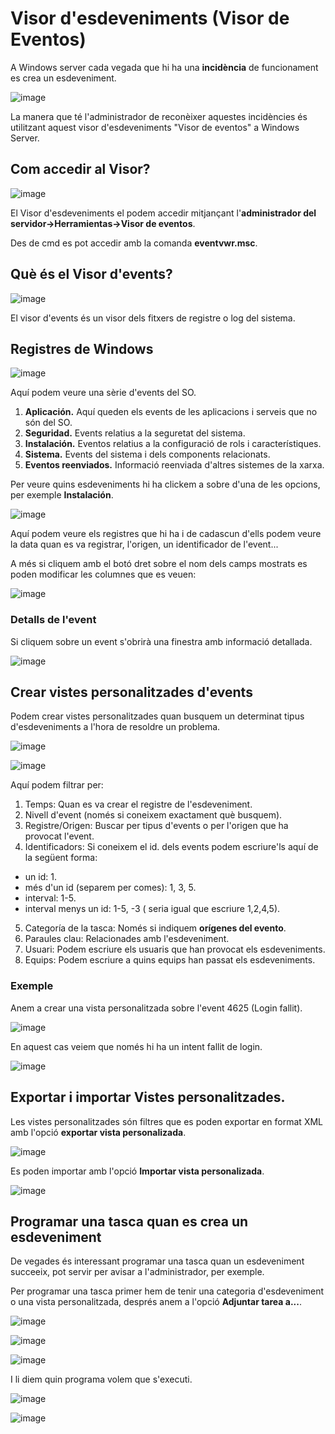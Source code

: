 # Visor d'esdeveniments (Visor de Eventos)

A Windows server cada vegada que hi ha una **incidència** de funcionament es crea un esdeveniment.

![image](https://github.com/XaSaFa/MP04/assets/110727546/6c264b48-0ff0-4a15-a9a6-c9c686f46f79)

La manera que té l'administrador de reconèixer aquestes incidències és utilitzant aquest visor d'esdeveniments "Visor de eventos" a Windows Server.

## Com accedir al Visor?

![image](https://github.com/XaSaFa/MP04/assets/110727546/a083968f-5570-47dc-93bd-4a6841446fb9)

El Visor d'esdeveniments el podem accedir mitjançant l'**administrador del servidor->Herramientas->Visor de eventos**.

Des de cmd es pot accedir amb la comanda **eventvwr.msc**.

## Què és el Visor d'events?

![image](https://github.com/XaSaFa/MP04/assets/110727546/e495645a-c963-4958-8794-2cbcc2215eb1)

El visor d'events és un visor dels fitxers de registre o log del sistema.

## Registres de Windows

![image](https://github.com/XaSaFa/MP04/assets/110727546/ca7c7321-06ee-4f9b-bc1d-32a693580896)

Aquí podem veure una sèrie d'events del SO.

1. **Aplicación.** Aquí queden els events de les aplicacions i serveis que no són del SO.
2. **Seguridad.** Events relatius a la seguretat del sistema.
3. **Instalación.** Eventos relatius a la configuració de rols i característiques.
4. **Sistema.** Events del sistema i dels components relacionats.
5. **Eventos reenviados.** Informació reenviada d'altres sistemes de la xarxa.

Per veure quins esdeveniments hi ha clickem a sobre d'una de les opcions, per exemple **Instalación**.

![image](https://github.com/XaSaFa/MP04/assets/110727546/bae04955-24ab-40ed-b9fd-30f76b96023f)

Aquí podem veure els registres que hi ha i de cadascun d'ells podem veure la data quan es va registrar, l'origen, un identificador de l'event...

A més si cliquem amb el botó dret sobre el nom dels camps mostrats es poden modificar les columnes que es veuen:

![image](https://github.com/XaSaFa/MP04/assets/110727546/f90d05fa-17d8-41e8-af76-30a3eaf9e3df)

### Detalls de l'event

Si cliquem sobre un event s'obrirà una finestra amb informació detallada.

![image](https://github.com/XaSaFa/MP04/assets/110727546/3dfd2bea-5bad-47ba-b2f1-013d0ff753d1)

## Crear vistes personalitzades d'events

Podem crear vistes personalitzades quan busquem un determinat tipus d'esdeveniments a l'hora de resoldre un problema.

![image](https://github.com/XaSaFa/MP04/assets/110727546/2386a9da-2b5d-4d36-9985-33c633a88043)

![image](https://github.com/XaSaFa/MP04/assets/110727546/db28c4e6-6c92-47a9-b543-4e5e687f1d61)

Aquí podem filtrar per:

1. Temps: Quan es va crear el registre de l'esdeveniment.
2. Nivell d'event (només si coneixem exactament què busquem).
3. Registre/Origen: Buscar per tipus d'events o per l'origen que ha provocat l'event.
4. Identificadors: Si coneixem el id. dels events podem escriure'ls aquí de la següent forma:
  - un id: 1.
  - més d'un id (separem per comes): 1, 3, 5.
  - interval: 1-5.
  - interval menys un id: 1-5, -3 ( seria igual que escriure 1,2,4,5).
5. Categoría de la tasca: Només si indiquem **orígenes del evento**.
6. Paraules clau: Relacionades amb l'esdeveniment.
7. Usuari: Podem escriure els usuaris que han provocat els esdeveniments.
8. Equips: Podem escriure a quins equips han passat els esdeveniments.

### Exemple

Anem a crear una vista personalitzada sobre l'event 4625 (Login fallit).

![image](https://github.com/XaSaFa/MP04/assets/110727546/02666ef1-afc7-4938-b58d-661559e4ee43)

En aquest cas veiem que només hi ha un intent fallit de login.

![image](https://github.com/XaSaFa/MP04/assets/110727546/45851ed5-0df1-4c05-8236-728082f1e54a)

## Exportar i importar Vistes personalitzades.

Les vistes personalitzades són filtres que es poden exportar en format XML amb l'opció **exportar vista personalizada**.

![image](https://github.com/XaSaFa/MP04/assets/110727546/3ad62097-ddb0-4067-b490-2a924d3f71a5)

Es poden importar amb l'opció **Importar vista personalizada**.

![image](https://github.com/XaSaFa/MP04/assets/110727546/a05c5366-6ae7-4f93-99f3-cb80e1f8818e)

## Programar una tasca quan es crea un esdeveniment

De vegades és interessant programar una tasca quan un esdeveniment succeeix, pot servir per avisar a l'administrador, per exemple.

Per programar una tasca primer hem de tenir una categoria d'esdeveniment o una vista personalitzada, després anem a l'opció **Adjuntar tarea a...**.

![image](https://github.com/XaSaFa/MP04/assets/110727546/63eb94b2-92c7-4694-8229-d3b75e9d3644)

![image](https://github.com/XaSaFa/MP04/assets/110727546/83ef2a46-9e2d-4014-b6bf-4ca382390c42)

![image](https://github.com/XaSaFa/MP04/assets/110727546/72f4aafe-c758-4905-942c-90be4995c928)

I li diem quin programa volem que s'executi.

![image](https://github.com/XaSaFa/MP04/assets/110727546/d9fe39fe-a255-4d68-986e-5cb4a823ce70)

![image](https://github.com/XaSaFa/MP04/assets/110727546/3126e0ba-6086-4c08-b7ca-fc5b17fbebfe)
